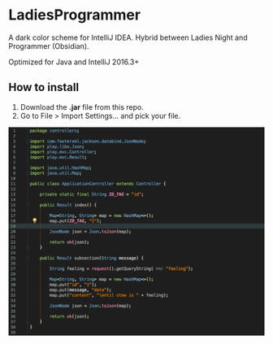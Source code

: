 # LadiesProgrammer
A dark color scheme for IntelliJ IDEA. Hybrid between Ladies Night and Programmer (Obsidian).

Optimized for Java and IntelliJ 2016.3+

## How to install
1. Download the __.jar__ file from this repo.
2. Go to File > Import Settings... and pick your file.

![Screenshot](https://raw.githubusercontent.com/feggak/LadiesProgrammer/master/screenshots/screen-shot-2016-11-24.png)
